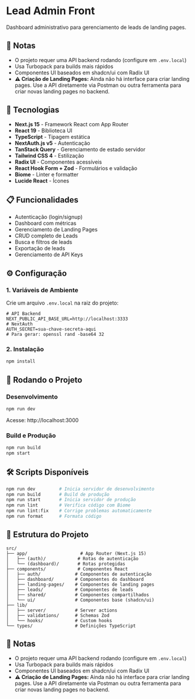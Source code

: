 # Lead Admin Front

Dashboard administrativo para gerenciamento de leads de landing pages.

## 📝 Notas

- O projeto requer uma API backend rodando (configure em `.env.local`)
- Usa Turbopack para builds mais rápidos
- Componentes UI baseados em shadcn/ui com Radix UI
- **⚠️ Criação de Landing Pages:** Ainda não há interface para criar landing pages. Use a API diretamente via Postman ou outra ferramenta para criar novas landing pages no backend.

## 🚀 Tecnologias

- **Next.js 15** - Framework React com App Router
- **React 19** - Biblioteca UI
- **TypeScript** - Tipagem estática
- **NextAuth.js v5** - Autenticação
- **TanStack Query** - Gerenciamento de estado servidor
- **Tailwind CSS 4** - Estilização
- **Radix UI** - Componentes acessíveis
- **React Hook Form + Zod** - Formulários e validação
- **Biome** - Linter e formatter
- **Lucide React** - Ícones

## 📋 Funcionalidades

- Autenticação (login/signup)
- Dashboard com métricas
- Gerenciamento de Landing Pages
- CRUD completo de Leads
- Busca e filtros de leads
- Exportação de leads
- Gerenciamento de API Keys

## ⚙️ Configuração

### 1. Variáveis de Ambiente

Crie um arquivo `.env.local` na raiz do projeto:

```env
# API Backend
NEXT_PUBLIC_API_BASE_URL=http://localhost:3333
# NextAuth
AUTH_SECRET=sua-chave-secreta-aqui
# Para gerar: openssl rand -base64 32
```

### 2. Instalação

```bash
npm install
```

## 🏃 Rodando o Projeto

### Desenvolvimento

```bash
npm run dev
```

Acesse: http://localhost:3000

### Build e Produção

```bash
npm run build
npm start
```

## 🛠️ Scripts Disponíveis

```bash
npm run dev         # Inicia servidor de desenvolvimento
npm run build       # Build de produção
npm run start       # Inicia servidor de produção
npm run lint        # Verifica código com Biome
npm run lint:fix    # Corrige problemas automaticamente
npm run format      # Formata código
```

## 📁 Estrutura do Projeto

```
src/
├── app/                    # App Router (Next.js 15)
│   ├── (auth)/            # Rotas de autenticação
│   └── (dashboard)/       # Rotas protegidas
├── components/            # Componentes React
│   ├── auth/             # Componentes de autenticação
│   ├── dashboard/        # Componentes do dashboard
│   ├── landing-pages/    # Componentes de landing pages
│   ├── leads/            # Componentes de leads
│   ├── shared/           # Componentes compartilhados
│   └── ui/               # Componentes base (shadcn/ui)
├── lib/
│   ├── server/           # Server actions
│   ├── validations/      # Schemas Zod
│   └── hooks/            # Custom hooks
└── types/                # Definições TypeScript
```



## 📝 Notas

- O projeto requer uma API backend rodando (configure em `.env.local`)
- Usa Turbopack para builds mais rápidos
- Componentes UI baseados em shadcn/ui com Radix UI
- **⚠️ Criação de Landing Pages:** Ainda não há interface para criar landing pages. Use a API diretamente via Postman ou outra ferramenta para criar novas landing pages no backend.
